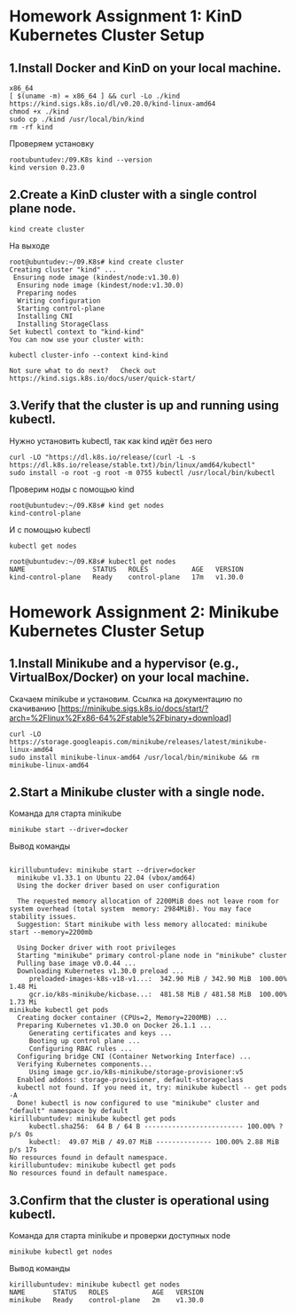 # Homework Assignment 1: KinD Kubernetes Cluster Setup
## 1.Install Docker and KinD on your local machine.

```
x86_64
[ $(uname -m) = x86_64 ] && curl -Lo ./kind https://kind.sigs.k8s.io/dl/v0.20.0/kind-linux-amd64
chmod +x ./kind
sudo cp ./kind /usr/local/bin/kind
rm -rf kind
```
Проверяем установку
```
rootubuntudev:/09.K8s kind --version
kind version 0.23.0
```
## 2.Create a KinD cluster with a single control plane node.
```
kind create cluster
```
На выходе
``` 
root@ubuntudev:~/09.K8s# kind create cluster
Creating cluster "kind" ...
 Ensuring node image (kindest/node:v1.30.0) 
  Ensuring node image (kindest/node:v1.30.0) 
  Preparing nodes 
  Writing configuration 
  Starting control-plane 
  Installing CNI 
  Installing StorageClass 
Set kubectl context to "kind-kind"
You can now use your cluster with:

kubectl cluster-info --context kind-kind

Not sure what to do next?   Check out https://kind.sigs.k8s.io/docs/user/quick-start/
```
## 3.Verify that the cluster is up and running using kubectl.

Нужно установить kubectl, так как kind идёт без него
```
curl -LO "https://dl.k8s.io/release/(curl -L -s https://dl.k8s.io/release/stable.txt)/bin/linux/amd64/kubectl"
sudo install -o root -g root -m 0755 kubectl /usr/local/bin/kubectl
```
Проверим ноды с помощью kind
```
root@ubuntudev:~/09.K8s# kind get nodes
kind-control-plane

```
И с помощью kubectl

```
kubectl get nodes

root@ubuntudev:~/09.K8s# kubectl get nodes
NAME                 STATUS   ROLES           AGE   VERSION
kind-control-plane   Ready    control-plane   17m   v1.30.0
```

# Homework Assignment 2: Minikube Kubernetes Cluster Setup
## 1.Install Minikube and a hypervisor (e.g., VirtualBox/Docker) on your local machine.
Скачаем minikube и установим. Ссылка на документацию по скачиванию [https://minikube.sigs.k8s.io/docs/start/?arch=%2Flinux%2Fx86-64%2Fstable%2Fbinary+download]
```
curl -LO https://storage.googleapis.com/minikube/releases/latest/minikube-linux-amd64
sudo install minikube-linux-amd64 /usr/local/bin/minikube && rm minikube-linux-amd64

```
## 2.Start a Minikube cluster with a single node.
Команда для старта minikube
```
minikube start --driver=docker
```
Вывод команды
```

kirillubuntudev: minikube start --driver=docker
  minikube v1.33.1 on Ubuntu 22.04 (vbox/amd64)
  Using the docker driver based on user configuration

  The requested memory allocation of 2200MiB does not leave room for system overhead (total system  memory: 2984MiB). You may face stability issues.
  Suggestion: Start minikube with less memory allocated: minikube start --memory=2200mb

  Using Docker driver with root privileges
  Starting "minikube" primary control-plane node in "minikube" cluster
  Pulling base image v0.0.44 ...
  Downloading Kubernetes v1.30.0 preload ...
     preloaded-images-k8s-v18-v1...:  342.90 MiB / 342.90 MiB  100.00% 1.48 Mi
     gcr.io/k8s-minikube/kicbase...:  481.58 MiB / 481.58 MiB  100.00% 1.73 Mi
minikube kubectl get pods
  Creating docker container (CPUs=2, Memory=2200MB) ...
  Preparing Kubernetes v1.30.0 on Docker 26.1.1 ...
     Generating certificates and keys ...
     Booting up control plane ...
     Configuring RBAC rules ...
  Configuring bridge CNI (Container Networking Interface) ...
  Verifying Kubernetes components...
     Using image gcr.io/k8s-minikube/storage-provisioner:v5
  Enabled addons: storage-provisioner, default-storageclass
  kubectl not found. If you need it, try: minikube kubectl -- get pods -A
  Done! kubectl is now configured to use "minikube" cluster and "default" namespace by default
kirillubuntudev: minikube kubectl get pods
     kubectl.sha256:  64 B / 64 B ------------------------- 100.00% ? p/s 0s
     kubectl:  49.07 MiB / 49.07 MiB -------------- 100.00% 2.88 MiB p/s 17s
No resources found in default namespace.
kirillubuntudev: minikube kubectl get pods
No resources found in default namespace.
```
## 3.Confirm that the cluster is operational using kubectl.
Команда для старта minikube и проверки доступных node
```
minikube kubectl get nodes
```
Вывод команды

```
kirillubuntudev: minikube kubectl get nodes
NAME       STATUS   ROLES           AGE   VERSION
minikube   Ready    control-plane   2m    v1.30.0
```
